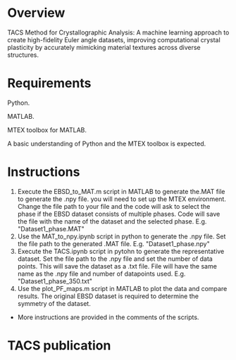 # Overview
TACS Method for Crystallographic Analysis: A machine learning approach to create high-fidelity Euler angle datasets, improving computational crystal plasticity by accurately mimicking material textures across diverse structures.

# Requirements
Python. 

MATLAB.

MTEX toolbox for MATLAB.

A basic understanding of Python and the MTEX toolbox is expected.  

# Instructions 
1. Execute the EBSD_to_MAT.m script in MATLAB to generate the.MAT file to generate the .npy file. you will need to set up the MTEX environment. Change the file path to your file and the code will ask to select the phase if the EBSD dataset consists of multiple phases. Code will save the file with the name of the dataset and the selected phase. E.g. "Dataset1_phase.MAT" 
3. Use the MAT_to_npy.ipynb script in python to generate the .npy file. Set the file path to the generated .MAT file. E.g. "Dataset1_phase.npy" 
4. Execute the TACS.ipynb script in pytohn to generate the representative dataset. Set the file path to the .npy file and set the number of data points. This will save the dataset as a .txt file. File will have the same name as the .npy file and number of datapoints used. E.g. "Dataset1_phase_350.txt"  
5. Use the plot_PF_maps.m script in MATLAB to plot the data and compare results. The original EBSD dataset is required to determine the symmetry  of the dataset.  
* More instructions are provided in the comments of the scripts. 

# TACS publication
